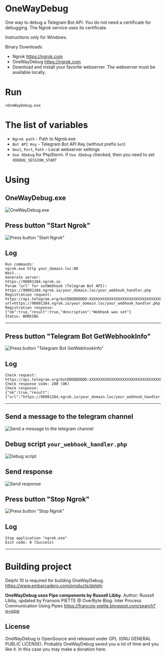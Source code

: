 # OneWayDebug

One way to debug a Telegram Bot API.
You do not need a certificate for debugging.
The Ngrok service uses its certificate.

Instructions only for Windows.

Binary Downloads
- Ngrok <https://ngrok.com>
- OneWayDebug <https://ngrok.com>
- Download and install your favorite webserver. The webserver must be available locally.

# Run
    >OneWayDebug.exe
	
# The list of variables
* `Ngrok path` - Path to Ngrok.exe
* `Bot API Key` - Telegram Bot API Key (without prefix `bot`)
* `Host`, `Port`, `Path` - Local webserver settings
* `Use XDebug` for PhpStorm. If `Use XDebug` checked, then you need to set `XDEBUG_SESSION_START`
	
# Using
## OneWayDebug.exe
![OneWayDebug.exe](docs/pic1.png)
## Press button "Start Ngrok"
![Press button "Start Ngrok"](docs/pic2.png)

Log
----
    Run commands:
    ngrok.exe http your_domain.loc:80
    Wait...
    Generate server:
    https://90001384.ngrok.io
    Param "url" for setWebhook (Telegram Bot API):
    https://90001384.ngrok.io/your_domain.loc/your_webhook_handler.php
    Registration request:
    https://api.telegram.org/botDDDDDDDDD:XXXXXXXXXXXXXXXXXXXXXXXXXXXXXXXXXXX/setwebhook?url=https://90001384.ngrok.io/your_domain.loc/your_webhook_handler.php
    Registration response:
    {"ok":true,"result":true,"description":"Webhook was set"}
    Status: WORKING
----
## Press button "Telegram Bot GetWebhookInfo"
![Press button "Telegram Bot GetWebhookInfo"](docs/pic3.png)

Log
----
    Check request:
    https://api.telegram.org/botDDDDDDDDD:XXXXXXXXXXXXXXXXXXXXXXXXXXXXXXXXXXX/getWebhookInfo
    Check response code: 200 (OK)
    Check response:
    {"ok":true,"result":{"url":"https://90001384.ngrok.io/your_domain.loc/your_webhook_handler.php","has_custom_certificate":false,"pending_update_count":0,"max_connections":40}}
----
## Send a message to the telegram channel
![Send a message to the telegram channel](docs/pic4.png)
## Debug script `your_webhook_handler.php`
![Debug script](docs/pic5.png)
## Send response
![Send response](docs/pic6.png)
## Press button "Stop Ngrok"
![Press button "Stop Ngrok"](docs/pic7.png)

Log
----
    Stop application "ngrok.exe"
    Exit code: 0 (Success)
----

# Building project
Delphi 10 is required for building OneWayDebug.
https://www.embarcadero.com/products/delphi

**OneWayDebug uses Pipe components by Russell Libby.**
Author: Russell Libby, updated by Franзois PIETTE @ OverByte
Blog: Inter Process Communication Using Pipes <https://francois-piette.blogspot.com/search?q=pipe>

License
-------
OneWayDebug is OpenSource and released under GPL (GNU GENERAL PUBLIC LICENSE).
Probably OneWayDebug saved you a lot of time and you like it. In this case you may make a donation here.